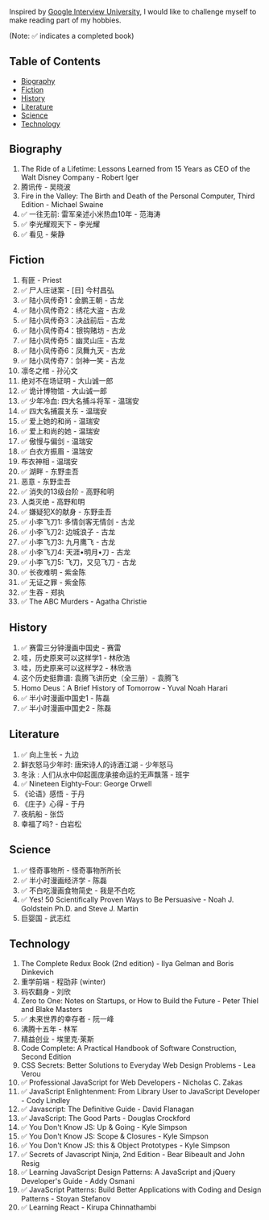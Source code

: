 Inspired by [Google Interview University](https://github.com/jwasham/google-interview-university/blob/master/README.md), I would like to challenge myself to make reading part of my hobbies. 

(Note: :white_check_mark: indicates a completed book)

## Table of Contents

- [Biography](#biography)
- [Fiction](#fiction)
- [History](#history)
- [Literature](#literature)
- [Science](#science)
- [Technology](#technology)

## Biography
1. The Ride of a Lifetime: Lessons Learned from 15 Years as CEO of the Walt Disney Company - Robert Iger
1. 腾讯传 - 吴晓波
1. Fire in the Valley: The Birth and Death of the Personal Computer, Third Edition - Michael Swaine
1. :white_check_mark: 一往无前: 雷军亲述小米热血10年 - 范海涛
1. :white_check_mark: 李光耀观天下 - 李光耀
1. :white_check_mark: 看见 - 柴静

## Fiction
1. 有匪 - Priest
1. :white_check_mark: 尸人庄谜案 - [日] 今村昌弘
1. :white_check_mark: 陆小凤传奇1：金鹏王朝 - 古龙
1. :white_check_mark: 陆小凤传奇2：绣花大盗 - 古龙
1. :white_check_mark: 陆小凤传奇3：决战前后 - 古龙
1. :white_check_mark: 陆小凤传奇4：银钩赌坊 - 古龙
1. :white_check_mark: 陆小凤传奇5：幽灵山庄 - 古龙
1. :white_check_mark: 陆小凤传奇6：凤舞九天 - 古龙
1. :white_check_mark: 陆小凤传奇7：剑神一笑 - 古龙
1. 凛冬之棺 - 孙沁文
1. 绝对不在场证明 - 大山诚一郎
1. :white_check_mark: 诡计博物馆 - 大山诚一郎
1. :white_check_mark: 少年冷血: 四大名捕斗将军 - 温瑞安
1. :white_check_mark: 四大名捕震关东 - 温瑞安
1. :white_check_mark: 爱上她的和尚 - 温瑞安
1. :white_check_mark: 爱上和尚的她 - 温瑞安
1. :white_check_mark: 傲慢与偏剑 - 温瑞安
1. :white_check_mark: 白衣方振眉 - 温瑞安
1. 布衣神相 - 温瑞安
1. :white_check_mark: 湖畔 - 东野圭吾
1. 恶意 - 东野圭吾
1. :white_check_mark: 消失的13级台阶 - 高野和明
1. 人类灭绝 - 高野和明
1. :white_check_mark: 嫌疑犯X的献身 - 东野圭吾
1. :white_check_mark: 小李飞刀1: 多情剑客无情剑 - 古龙
1. :white_check_mark: 小李飞刀2: 边城浪子 - 古龙
1. :white_check_mark: 小李飞刀3: 九月鹰飞 - 古龙
1. :white_check_mark: 小李飞刀4: 天涯•明月•刀 - 古龙
1. :white_check_mark: 小李飞刀5: 飞刀，又见飞刀 - 古龙
1. :white_check_mark: 长夜难明 - 紫金陈
1. :white_check_mark: 无证之罪 - 紫金陈
1. :white_check_mark: 生吞 - 郑执
1. :white_check_mark: The ABC Murders - Agatha Christie

## History
1. :white_check_mark: 赛雷三分钟漫画中国史 - 赛雷
1. 哇，历史原来可以这样学1 - 林欣浩
1. 哇，历史原来可以这样学2 - 林欣浩
1. 这个历史挺靠谱: 袁腾飞讲历史（全三册）- 袁腾飞
1. Homo Deus：A Brief History of Tomorrow - Yuval Noah Harari
1. :white_check_mark: 半小时漫画中国史1 - 陈磊
1. :white_check_mark: 半小时漫画中国史2 - 陈磊

## Literature
1. :white_check_mark: 向上生长 - 九边
1. 鲜衣怒马少年时: 唐宋诗人的诗酒江湖 - 少年怒马
1. 冬泳 : 人们从水中仰起面庞承接命运的无声飘落 - 班宇
1. :white_check_mark: Nineteen Eighty-Four: George Orwell
1. 《论语》感悟 - 于丹
1. 《庄子》心得 - 于丹
1. 夜航船 - 张岱
1. 幸福了吗? - 白岩松

## Science
1. :white_check_mark: 怪奇事物所 - 怪奇事物所所长
1. :white_check_mark: 半小时漫画经济学 - 陈磊
1. :white_check_mark: 不白吃漫画食物简史 - 我是不白吃
1. :white_check_mark: Yes! 50 Scientifically Proven Ways to Be Persuasive - Noah J. Goldstein Ph.D. and Steve J. Martin
1. 巨婴国 - 武志红

## Technology
1. The Complete Redux Book (2nd edition) - Ilya Gelman and Boris Dinkevich
1. 重学前端 - 程劭非 (winter)
1. 码农翻身 - 刘欣
1. Zero to One: Notes on Startups, or How to Build the Future - Peter Thiel and Blake Masters
1. :white_check_mark: 未来世界的幸存者 - 阮一峰
1. 沸腾十五年 - 林军
1. 精益创业 - 埃里克·莱斯
1. Code Complete: A Practical Handbook of Software Construction, Second Edition
1. CSS Secrets: Better Solutions to Everyday Web Design Problems - Lea Verou
1. :white_check_mark: Professional JavaScript for Web Developers - Nicholas C. Zakas
1. :white_check_mark: JavaScript Enlightenment: From Library User to JavaScript Developer - Cody Lindley
1. :white_check_mark: Javascript: The Definitive Guide - David Flanagan
1. :white_check_mark: JavaScript: The Good Parts - Douglas Crockford
1. :white_check_mark: You Don't Know JS: Up & Going - Kyle Simpson
1. :white_check_mark: You Don't Know JS: Scope & Closures - Kyle Simpson
1. :white_check_mark: You Don't Know JS: this & Object Prototypes - Kyle Simpson
1. :white_check_mark: Secrets of Javascript Ninja, 2nd Edition - Bear Bibeault and John Resig
1. :white_check_mark: Learning JavaScript Design Patterns: A JavaScript and jQuery Developer's Guide - Addy Osmani
1. :white_check_mark: JavaScript Patterns: Build Better Applications with Coding and Design Patterns - Stoyan Stefanov
1. :white_check_mark: Learning React - Kirupa Chinnathambi
